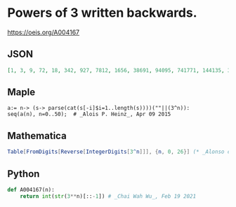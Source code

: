 # Powers of 3 written backwards\.
https://oeis.org/A004167
## JSON
```JSON
[1, 3, 9, 72, 18, 342, 927, 7812, 1656, 38691, 94095, 741771, 144135, 3234951, 9692874, 70984341, 12764034, 361041921, 984024783, 7641622611, 1044876843, 30235306401, 90695018313, 72887134149, 184635924282, 344906882748, 9238285681452, 7894847955267]
```
## Maple
```Maple
a:= n-> (s-> parse(cat(s[-i]$i=1..length(s))))(""||(3^n)):
seq(a(n), n=0..50);  # _Alois P. Heinz_, Apr 09 2015
```
## Mathematica
```Mathematica
Table[FromDigits[Reverse[IntegerDigits[3^n]]], {n, 0, 26}] (* _Alonso del Arte_, Apr 04 2014 *)
```
## Python
```Python
def A004167(n):
    return int(str(3**n)[::-1]) # _Chai Wah Wu_, Feb 19 2021
```

